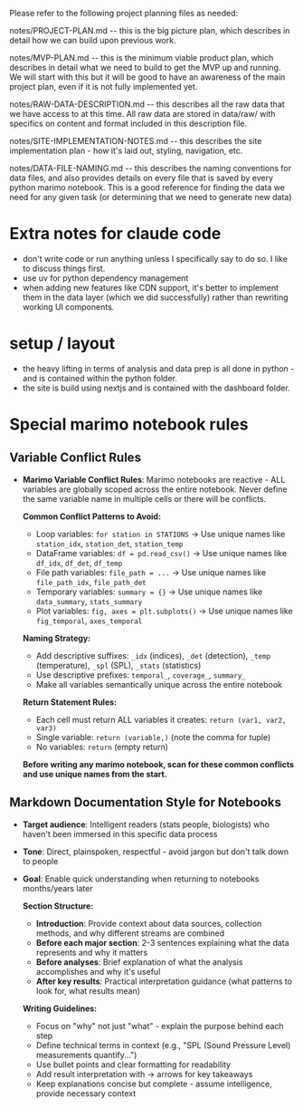 Please refer to the following project planning files as needed:

notes/PROJECT-PLAN.md -- this is the big picture plan, which describes in detail how we can build upon previous work. 

notes/MVP-PLAN.md -- this is the minimum viable product plan, which describes in detail what we need to build to get the MVP up and running. We will start with this but it will be good to have an awareness of the main project plan, even if it is not fully implemented yet. 

notes/RAW-DATA-DESCRIPTION.md -- this describes all the raw data that we have access to at this time. All raw data are stored in data/raw/ with specifics on content and format included in this description file. 

notes/SITE-IMPLEMENTATION-NOTES.md -- this describes the site implementation plan - how it's laid out, styling, navigation, etc. 

notes/DATA-FILE-NAMING.md -- this describes the naming conventions for data files, and also provides details on every file that is saved by every python marimo notebook. This is a good reference for finding the data we need for any given task (or determining that we need to generate new data)

# Extra notes for claude code
- don't write code or run anything unless I specifically say to do so. I like to discuss things first.
- use uv for python dependency management
-  when adding new features like CDN support, it's better to implement them in the data layer (which we did successfully) rather than rewriting
  working UI components.

# setup / layout
- the heavy lifting in terms of analysis and data prep is all done in python - and is contained within the python folder. 
- the site is build using nextjs and is contained with the dashboard folder.

# Special marimo notebook rules

## Variable Conflict Rules
- **Marimo Variable Conflict Rules**: Marimo notebooks are reactive - ALL variables are globally scoped across the entire notebook. Never define the same variable name in multiple cells or there will be conflicts.

  **Common Conflict Patterns to Avoid:**
  - Loop variables: `for station in STATIONS` → Use unique names like `station_idx`, `station_det`, `station_temp`
  - DataFrame variables: `df = pd.read_csv()` → Use unique names like `df_idx`, `df_det`, `df_temp` 
  - File path variables: `file_path = ...` → Use unique names like `file_path_idx`, `file_path_det`
  - Temporary variables: `summary = {}` → Use unique names like `data_summary`, `stats_summary`
  - Plot variables: `fig, axes = plt.subplots()` → Use unique names like `fig_temporal`, `axes_temporal`

  **Naming Strategy:**
  - Add descriptive suffixes: `_idx` (indices), `_det` (detection), `_temp` (temperature), `_spl` (SPL), `_stats` (statistics)
  - Use descriptive prefixes: `temporal_`, `coverage_`, `summary_` 
  - Make all variables semantically unique across the entire notebook

  **Return Statement Rules:**
  - Each cell must return ALL variables it creates: `return (var1, var2, var3)`
  - Single variable: `return (variable,)` (note the comma for tuple)
  - No variables: `return` (empty return)

  **Before writing any marimo notebook, scan for these common conflicts and use unique names from the start.**

## Markdown Documentation Style for Notebooks
- **Target audience**: Intelligent readers (stats people, biologists) who haven't been immersed in this specific data process
- **Tone**: Direct, plainspoken, respectful - avoid jargon but don't talk down to people  
- **Goal**: Enable quick understanding when returning to notebooks months/years later

  **Section Structure:**
  - **Introduction**: Provide context about data sources, collection methods, and why different streams are combined
  - **Before each major section**: 2-3 sentences explaining what the data represents and why it matters
  - **Before analyses**: Brief explanation of what the analysis accomplishes and why it's useful
  - **After key results**: Practical interpretation guidance (what patterns to look for, what results mean)

  **Writing Guidelines:**
  - Focus on "why" not just "what" - explain the purpose behind each step
  - Define technical terms in context (e.g., "SPL (Sound Pressure Level) measurements quantify...")
  - Use bullet points and clear formatting for readability
  - Add result interpretation with → arrows for key takeaways
  - Keep explanations concise but complete - assume intelligence, provide necessary context